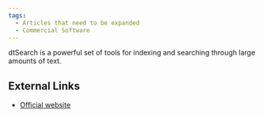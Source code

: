 ```yaml
---
tags:
  - Articles that need to be expanded
  - Commercial Software
---
```

dtSearch is a powerful set of tools for indexing and searching through large
amounts of text.

## External Links

* [Official website](https://www.dtsearch.com/)
